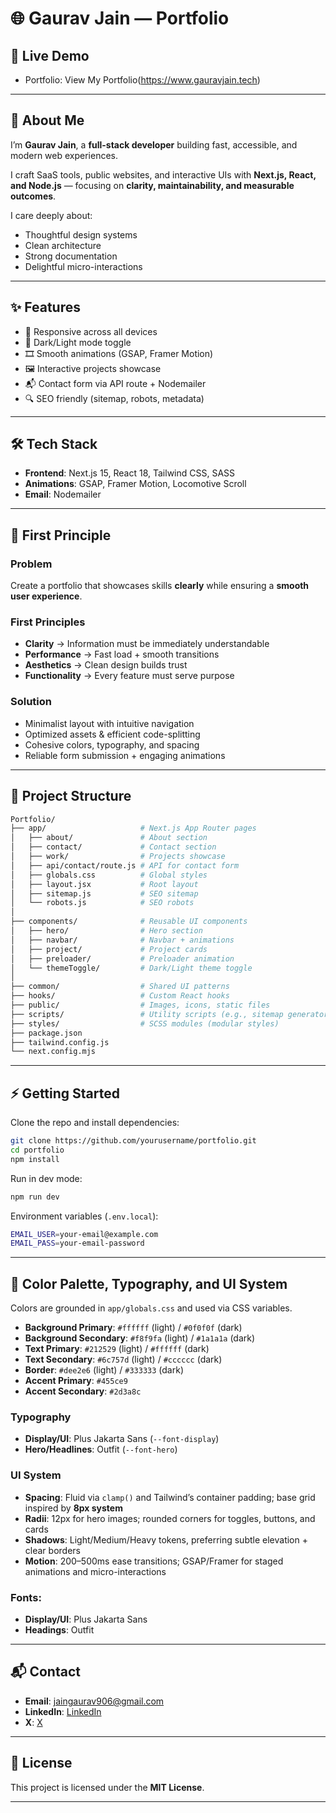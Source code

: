 # 🌐 Gaurav Jain — Portfolio

## 🚀 Live Demo
- Portfolio: View My Portfolio(https://www.gauravjain.tech)

---

## 👤 About Me
I’m **Gaurav Jain**, a **full-stack developer** building fast, accessible, and modern web experiences.  

I craft SaaS tools, public websites, and interactive UIs with **Next.js, React, and Node.js** — focusing on **clarity, maintainability, and measurable outcomes**.  

I care deeply about:
- Thoughtful design systems
- Clean architecture
- Strong documentation
- Delightful micro-interactions

---

## ✨ Features
- 📱 Responsive across all devices  
- 🌙 Dark/Light mode toggle  
- 🎞 Smooth animations (GSAP, Framer Motion)  
- 🖼 Interactive projects showcase  
- 📬 Contact form via API route + Nodemailer  
- 🔍 SEO friendly (sitemap, robots, metadata)  

---

## 🛠 Tech Stack
- **Frontend**: Next.js 15, React 18, Tailwind CSS, SASS  
- **Animations**: GSAP, Framer Motion, Locomotive Scroll  
- **Email**: Nodemailer   

---

## 🧩 First Principle

### Problem
Create a portfolio that showcases skills **clearly** while ensuring a **smooth user experience**.

### First Principles
- **Clarity** → Information must be immediately understandable  
- **Performance** → Fast load + smooth transitions  
- **Aesthetics** → Clean design builds trust  
- **Functionality** → Every feature must serve purpose  

### Solution
- Minimalist layout with intuitive navigation  
- Optimized assets & efficient code-splitting  
- Cohesive colors, typography, and spacing  
- Reliable form submission + engaging animations  

---

## 📂 Project Structure

```bash
Portfolio/
├── app/                     # Next.js App Router pages
│   ├── about/               # About section
│   ├── contact/             # Contact section
│   ├── work/                # Projects showcase
│   ├── api/contact/route.js # API for contact form
│   ├── globals.css          # Global styles
│   ├── layout.jsx           # Root layout
│   ├── sitemap.js           # SEO sitemap
│   └── robots.js            # SEO robots
│
├── components/              # Reusable UI components
│   ├── hero/                # Hero section
│   ├── navbar/              # Navbar + animations
│   ├── project/             # Project cards
│   ├── preloader/           # Preloader animation
│   └── themeToggle/         # Dark/Light theme toggle
│
├── common/                  # Shared UI patterns
├── hooks/                   # Custom React hooks
├── public/                  # Images, icons, static files
├── scripts/                 # Utility scripts (e.g., sitemap generator)
├── styles/                  # SCSS modules (modular styles)
├── package.json
├── tailwind.config.js
└── next.config.mjs
````

---

## ⚡ Getting Started

Clone the repo and install dependencies:

```bash
git clone https://github.com/yourusername/portfolio.git
cd portfolio
npm install
```

Run in dev mode:

```bash
npm run dev
```

Environment variables (`.env.local`):

```bash
EMAIL_USER=your-email@example.com
EMAIL_PASS=your-email-password
```

---

## 🎨 Color Palette, Typography, and UI System

Colors are grounded in `app/globals.css` and used via CSS variables.

- **Background Primary**: `#ffffff` (light) / `#0f0f0f` (dark)  
- **Background Secondary**: `#f8f9fa` (light) / `#1a1a1a` (dark)  
- **Text Primary**: `#212529` (light) / `#ffffff` (dark)  
- **Text Secondary**: `#6c757d` (light) / `#cccccc` (dark)  
- **Border**: `#dee2e6` (light) / `#333333` (dark)  
- **Accent Primary**: `#455ce9`  
- **Accent Secondary**: `#2d3a8c`  

### Typography
- **Display/UI**: Plus Jakarta Sans (`--font-display`)  
- **Hero/Headlines**: Outfit (`--font-hero`)  

### UI System
- **Spacing**: Fluid via `clamp()` and Tailwind’s container padding; base grid inspired by **8px system**  
- **Radii**: 12px for hero images; rounded corners for toggles, buttons, and cards  
- **Shadows**: Light/Medium/Heavy tokens, preferring subtle elevation + clear borders  
- **Motion**: 200–500ms ease transitions; GSAP/Framer for staged animations and micro-interactions  

### Fonts:
- **Display/UI**: Plus Jakarta Sans
- **Headings**: Outfit

---

## 📬 Contact

* **Email**: [jaingaurav906@gmail.com](mailto:jaingaurav906@gmail.com)
* **LinkedIn**: [LinkedIn](https://www.linkedin.com/in/this-is-gaurav-jain/)
* **X**: [X](https://x.com/gauravjain0377)

---

## 📜 License

This project is licensed under the **MIT License**.

---
